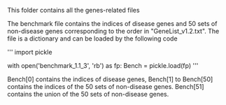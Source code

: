 This folder contains all the genes-related files

The benchmark file contains the indices of disease genes and 50 sets of non-disease genes corresponding to the order in "GeneList_v1.2.txt". The file is a dictionary and can be loaded by the following code

'''
import pickle

with open('benchmark_1.1_3', 'rb') as fp:
    Bench = pickle.load(fp)
'''
    
Bench[0] contains the indices of disease genes, Bench[1] to Bench[50] contains the indices of the 50 sets of non-disease genes. Bench[51] contains the union of the 50 sets of non-disease genes.
